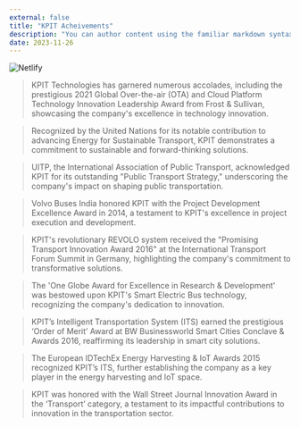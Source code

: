 ```yaml
---
external: false
title: "KPIT Acheivements"
description: "You can author content using the familiar markdown syntax you already know. All basic markdown syntax is supported."
date: 2023-11-26
---
```

![Netlify](/images/7.png)

> KPIT Technologies has garnered numerous accolades, including the prestigious 2021 Global Over-the-air (OTA) and Cloud Platform Technology Innovation Leadership Award from Frost & Sullivan, showcasing the company's excellence in technology innovation.

>Recognized by the United Nations for its notable contribution to advancing Energy for Sustainable Transport, KPIT demonstrates a commitment to sustainable and forward-thinking solutions.

>UITP, the International Association of Public Transport, acknowledged KPIT for its outstanding "Public Transport Strategy," underscoring the company's impact on shaping public transportation.

>Volvo Buses India honored KPIT with the Project Development Excellence Award in 2014, a testament to KPIT's excellence in project execution and development.

>KPIT's revolutionary REVOLO system received the "Promising Transport Innovation Award 2016" at the International Transport Forum Summit in Germany, highlighting the company's commitment to transformative solutions.

>The 'One Globe Award for Excellence in Research & Development' was bestowed upon KPIT's Smart Electric Bus technology, recognizing the company's dedication to innovation.

>KPIT’s Intelligent Transportation System (ITS) earned the prestigious ‘Order of Merit’ Award at BW Businessworld Smart Cities Conclave & Awards 2016, reaffirming its leadership in smart city solutions.

>The European IDTechEx Energy Harvesting & IoT Awards 2015 recognized KPIT’s ITS, further establishing the company as a key player in the energy harvesting and IoT space.

>KPIT was honored with the Wall Street Journal Innovation Award in the ‘Transport’ category, a testament to its impactful contributions to innovation in the transportation sector.







